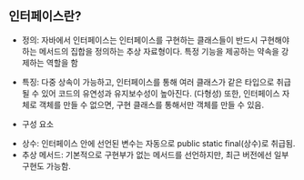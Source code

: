 ## 인터페이스란?

- 정의: 자바에서 인터페이스는 인터페이스를 구현하는 클래스들이 반드시 구현해야 하는 메서드의 집합을 정의하는 추상 자료형이다. 특정 기능을 제공하는 약속을 강제하는 역할을 함

- 특징: 다중 상속이 가능하고, 인터페이스를 통해 여러 클래스가 같은 타입으로 취급될 수 있어 코드의 유연성과 유지보수성이 높아진다. (다형성) 또한, 인터페이스 자체로 객체를 만들 수 없으면, 구현 클래스를 통해서만 객체를 만들 수 있음.

- 구성 요소
+ 상수: 인터페이스 안에 선언된 변수는 자동으로 public static final(상수)로 취급됨.
+ 추상 메서드: 기본적으로 구현부가 없는 메서드를 선언하지만, 최근 버전에선 일부 구현도 가능함.